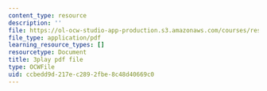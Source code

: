 ```yaml
---
content_type: resource
description: ''
file: https://ol-ocw-studio-app-production.s3.amazonaws.com/courses/res-18-008-calculus-revisited-complex-variables-differential-equations-and-linear-algebra-fall-2011/ccbedd9d217ec2892fbe8c48d40669c0_rVvGqWyQB_0.pdf
file_type: application/pdf
learning_resource_types: []
resourcetype: Document
title: 3play pdf file
type: OCWFile
uid: ccbedd9d-217e-c289-2fbe-8c48d40669c0
---
```

